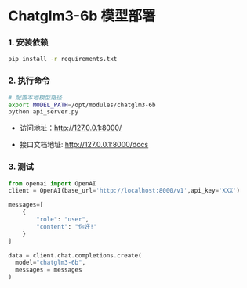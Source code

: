 # Chatglm3-6b 模型部署

### 1. 安装依赖
```bash
pip install -r requirements.txt
```
### 2. 执行命令
```bash
# 配置本地模型路径
export MODEL_PATH=/opt/modules/chatglm3-6b
python api_server.py
```

- 访问地址：http://127.0.0.1:8000/

- 接口文档地址: http://127.0.0.1:8000/docs

### 3. 测试

```python
from openai import OpenAI
client = OpenAI(base_url='http://localhost:8000/v1',api_key='XXX')

messages=[
    {
        "role": "user", 
        "content": "你好!"
    }
]

data = client.chat.completions.create(
  model="chatglm3-6b",
  messages = messages
)
```

